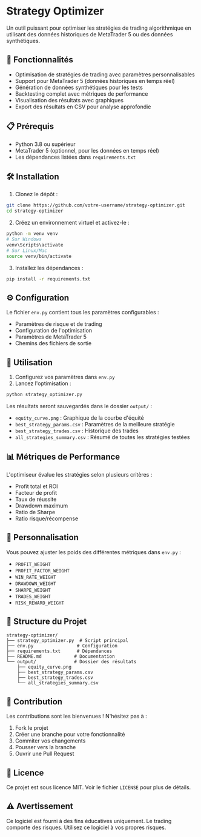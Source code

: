 # Strategy Optimizer

Un outil puissant pour optimiser les stratégies de trading algorithmique en utilisant des données historiques de MetaTrader 5 ou des données synthétiques.

## 🚀 Fonctionnalités

- Optimisation de stratégies de trading avec paramètres personnalisables
- Support pour MetaTrader 5 (données historiques en temps réel)
- Génération de données synthétiques pour les tests
- Backtesting complet avec métriques de performance
- Visualisation des résultats avec graphiques
- Export des résultats en CSV pour analyse approfondie

## 📋 Prérequis

- Python 3.8 ou supérieur
- MetaTrader 5 (optionnel, pour les données en temps réel)
- Les dépendances listées dans `requirements.txt`

## 🛠️ Installation

1. Clonez le dépôt :
```bash
git clone https://github.com/votre-username/strategy-optimizer.git
cd strategy-optimizer
```

2. Créez un environnement virtuel et activez-le :
```bash
python -m venv venv
# Sur Windows
venv\Scripts\activate
# Sur Linux/Mac
source venv/bin/activate
```

3. Installez les dépendances :
```bash
pip install -r requirements.txt
```

## ⚙️ Configuration

Le fichier `env.py` contient tous les paramètres configurables :

- Paramètres de risque et de trading
- Configuration de l'optimisation
- Paramètres de MetaTrader 5
- Chemins des fichiers de sortie

## 🎯 Utilisation

1. Configurez vos paramètres dans `env.py`
2. Lancez l'optimisation :
```bash
python strategy_optimizer.py
```

Les résultats seront sauvegardés dans le dossier `output/` :
- `equity_curve.png` : Graphique de la courbe d'équité
- `best_strategy_params.csv` : Paramètres de la meilleure stratégie
- `best_strategy_trades.csv` : Historique des trades
- `all_strategies_summary.csv` : Résumé de toutes les stratégies testées

## 📊 Métriques de Performance

L'optimiseur évalue les stratégies selon plusieurs critères :
- Profit total et ROI
- Facteur de profit
- Taux de réussite
- Drawdown maximum
- Ratio de Sharpe
- Ratio risque/récompense

## 🔧 Personnalisation

Vous pouvez ajuster les poids des différentes métriques dans `env.py` :
- `PROFIT_WEIGHT`
- `PROFIT_FACTOR_WEIGHT`
- `WIN_RATE_WEIGHT`
- `DRAWDOWN_WEIGHT`
- `SHARPE_WEIGHT`
- `TRADES_WEIGHT`
- `RISK_REWARD_WEIGHT`

## 📝 Structure du Projet

```
strategy-optimizer/
├── strategy_optimizer.py  # Script principal
├── env.py                # Configuration
├── requirements.txt      # Dépendances
├── README.md            # Documentation
└── output/              # Dossier des résultats
    ├── equity_curve.png
    ├── best_strategy_params.csv
    ├── best_strategy_trades.csv
    └── all_strategies_summary.csv
```

## 🤝 Contribution

Les contributions sont les bienvenues ! N'hésitez pas à :
1. Fork le projet
2. Créer une branche pour votre fonctionnalité
3. Commiter vos changements
4. Pousser vers la branche
5. Ouvrir une Pull Request

## 📄 Licence

Ce projet est sous licence MIT. Voir le fichier `LICENSE` pour plus de détails.

## ⚠️ Avertissement

Ce logiciel est fourni à des fins éducatives uniquement. Le trading comporte des risques. Utilisez ce logiciel à vos propres risques. 